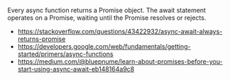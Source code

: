 Every async function returns a Promise object. The await statement operates on a Promise, waiting until the Promise resolves or rejects.

- https://stackoverflow.com/questions/43422932/async-await-always-returns-promise
- https://developers.google.com/web/fundamentals/getting-started/primers/async-functions
- https://medium.com/@bluepnume/learn-about-promises-before-you-start-using-async-await-eb148164a9c8
